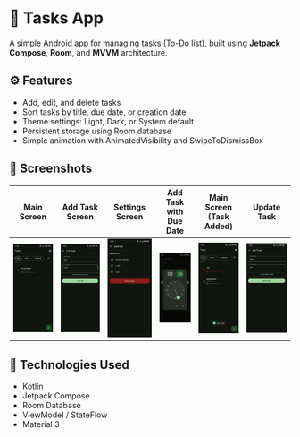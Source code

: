 # 📝 Tasks App

A simple Android app for managing tasks (To-Do list), built using **Jetpack Compose**, **Room**, and **MVVM** architecture.

## ⚙️ Features
- Add, edit, and delete tasks  
- Sort tasks by title, due date, or creation date  
- Theme settings: Light, Dark, or System default  
- Persistent storage using Room database  
- Simple animation with AnimatedVisibility and SwipeToDismissBox

## 📸 Screenshots

| Main Screen | Add Task Screen | Settings Screen | Add Task with Due Date | Main Screen (Task Added) | Update Task |
|:-----------:|:---------------:|:---------------:|:----------------------:|:------------------------:|:-----------:|
| ![Main](screenshots/main_screen.jpg) | ![Add Task](screenshots/add_task.jpg) | ![Settings](screenshots/settings.jpg) | ![Add Task Due Date](screenshots/add_task_duedate.jpg) | ![Main Task Added](screenshots/main_screen_task_added.jpg) | ![Update Task](screenshots/update_task.jpg) |

## 🚀 Technologies Used
- Kotlin
- Jetpack Compose
- Room Database
- ViewModel / StateFlow
- Material 3
